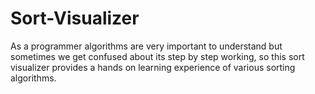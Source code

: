 # Sort-Visualizer
As a programmer algorithms are very important to understand but sometimes we get confused about its step by step working, so this sort visualizer provides a hands on learning experience of various sorting algorithms. 

